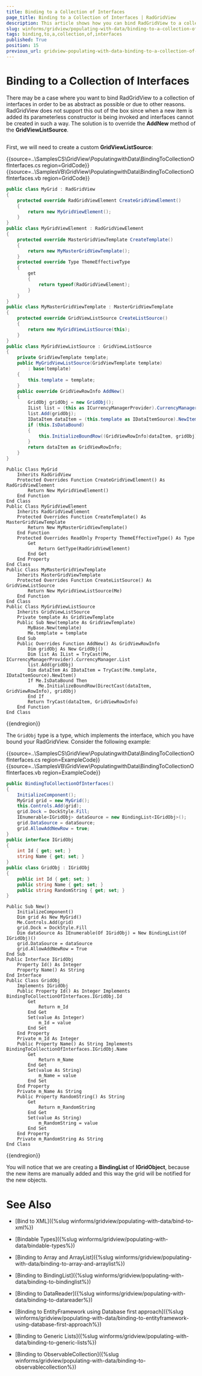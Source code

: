 ```yaml
---
title: Binding to a Collection of Interfaces
page_title: Binding to a Collection of Interfaces | RadGridView
description: This article shows how you can bind RadGridView to a collection of interfaces.
slug: winforms/gridview/populating-with-data/binding-to-a-collection-of-interfaces
tags: binding,to,a,collection,of,interfaces
published: True
position: 15
previous_url: gridview-populating-with-data-binding-to-a-collection-of-interfaces
---
```


# Binding to a Collection of Interfaces

There may be a case where you want to bind RadGridView to a collection of interfaces in order to be as abstract as possible or due to other reasons. RadGridView does not support this out of the box since when a new item is added its parameterless constructor is being invoked and interfaces cannot be created in such a way. The solution is to override the __AddNew__ method of the __GridViewListSource__.

## 

First, we will need to create a custom __GridViewListSource__:

{{source=..\SamplesCS\GridView\PopulatingwithData\BindingToCollectionOfInterfaces.cs region=GridCode}} 
{{source=..\SamplesVB\GridView\PopulatingwithData\BindingToCollectionOfInterfaces.vb region=GridCode}} 

````C#
public class MyGrid : RadGridView
{
    protected override RadGridViewElement CreateGridViewElement()
    {
        return new MyGridViewElement();
    }
}
public class MyGridViewElement : RadGridViewElement
{
    protected override MasterGridViewTemplate CreateTemplate()
    {
        return new MyMasterGridViewTemplate();
    }
    protected override Type ThemeEffectiveType
    {
        get
        {
            return typeof(RadGridViewElement);
        }
    }
}
public class MyMasterGridViewTemplate : MasterGridViewTemplate
{
    protected override GridViewListSource CreateListSource()
    {
        return new MyGridViewListSource(this);
    }
}
public class MyGridViewListSource : GridViewListSource
{
    private GridViewTemplate template;
    public MyGridViewListSource(GridViewTemplate template)
        : base(template)
    {
        this.template = template;
    }
    public override GridViewRowInfo AddNew()
    {
        GridObj gridObj = new GridObj();
        IList list = (this as ICurrencyManagerProvider).CurrencyManager.List;
        list.Add(gridObj);
        IDataItem dataItem = (this.template as IDataItemSource).NewItem();
        if (this.IsDataBound)
        {
            this.InitializeBoundRow((GridViewRowInfo)dataItem, gridObj);
        }
        return dataItem as GridViewRowInfo;
    }
}

````
````VB.NET
Public Class MyGrid
    Inherits RadGridView
    Protected Overrides Function CreateGridViewElement() As RadGridViewElement
        Return New MyGridViewElement()
    End Function
End Class
Public Class MyGridViewElement
    Inherits RadGridViewElement
    Protected Overrides Function CreateTemplate() As MasterGridViewTemplate
        Return New MyMasterGridViewTemplate()
    End Function
    Protected Overrides ReadOnly Property ThemeEffectiveType() As Type
        Get
            Return GetType(RadGridViewElement)
        End Get
    End Property
End Class
Public Class MyMasterGridViewTemplate
    Inherits MasterGridViewTemplate
    Protected Overrides Function CreateListSource() As GridViewListSource
        Return New MyGridViewListSource(Me)
    End Function
End Class
Public Class MyGridViewListSource
    Inherits GridViewListSource
    Private template As GridViewTemplate
    Public Sub New(template As GridViewTemplate)
        MyBase.New(template)
        Me.template = template
    End Sub
    Public Overrides Function AddNew() As GridViewRowInfo
        Dim gridObj As New GridObj()
        Dim list As IList = TryCast(Me, ICurrencyManagerProvider).CurrencyManager.List
        list.Add(gridObj)
        Dim dataItem As IDataItem = TryCast(Me.template, IDataItemSource).NewItem()
        If Me.IsDataBound Then
            Me.InitializeBoundRow(DirectCast(dataItem, GridViewRowInfo), gridObj)
        End If
        Return TryCast(dataItem, GridViewRowInfo)
    End Function
End Class

````

{{endregion}} 

The `GridObj` type is a type, which implements the interface, which you have bound your RadGridView. Consider the following example:

{{source=..\SamplesCS\GridView\PopulatingwithData\BindingToCollectionOfInterfaces.cs region=ExampleCode}} 
{{source=..\SamplesVB\GridView\PopulatingwithData\BindingToCollectionOfInterfaces.vb region=ExampleCode}} 

````C#
public BindingToCollectionOfInterfaces()
{
    InitializeComponent();
    MyGrid grid = new MyGrid();
    this.Controls.Add(grid);
    grid.Dock = DockStyle.Fill;
    IEnumerable<IGridObj> dataSource = new BindingList<IGridObj>();
    grid.DataSource = dataSource;
    grid.AllowAddNewRow = true;
}
public interface IGridObj
{
    int Id { get; set; }
    string Name { get; set; }
}
public class GridObj : IGridObj
{
    public int Id { get; set; }
    public string Name { get; set; }
    public string RandomString { get; set; }
}

````
````VB.NET
Public Sub New()
    InitializeComponent()
    Dim grid As New MyGrid()
    Me.Controls.Add(grid)
    grid.Dock = DockStyle.Fill
    Dim dataSource As IEnumerable(Of IGridObj) = New BindingList(Of IGridObj)()
    grid.DataSource = dataSource
    grid.AllowAddNewRow = True
End Sub
Public Interface IGridObj
    Property Id() As Integer
    Property Name() As String
End Interface
Public Class GridObj
    Implements IGridObj
    Public Property Id() As Integer Implements BindingToCollectionOfInterfaces.IGridObj.Id
        Get
            Return m_Id
        End Get
        Set(value As Integer)
            m_Id = value
        End Set
    End Property
    Private m_Id As Integer
    Public Property Name() As String Implements BindingToCollectionOfInterfaces.IGridObj.Name
        Get
            Return m_Name
        End Get
        Set(value As String)
            m_Name = value
        End Set
    End Property
    Private m_Name As String
    Public Property RandomString() As String
        Get
            Return m_RandomString
        End Get
        Set(value As String)
            m_RandomString = value
        End Set
    End Property
    Private m_RandomString As String
End Class

````

{{endregion}} 

You will notice that we are creating a __BindingList__ of __IGridObject__, because the new items are manually added and this way the grid will be notified for the new objects.
          
# See Also
* [Bind to XML]({%slug winforms/gridview/populating-with-data/bind-to-xml%})

* [Bindable Types]({%slug winforms/gridview/populating-with-data/bindable-types%})

* [Binding to Array and ArrayList]({%slug winforms/gridview/populating-with-data/binding-to-array-and-arraylist%})

* [Binding to BindingList]({%slug winforms/gridview/populating-with-data/binding-to-bindinglist%})

* [Binding to DataReader]({%slug winforms/gridview/populating-with-data/binding-to-datareader%})

* [Binding to EntityFramework using Database first approach]({%slug winforms/gridview/populating-with-data/binding-to-entityframework-using-database-first-approach%})

* [Binding to Generic Lists]({%slug winforms/gridview/populating-with-data/binding-to-generic-lists%})

* [Binding to ObservableCollection]({%slug winforms/gridview/populating-with-data/binding-to-observablecollection%})

